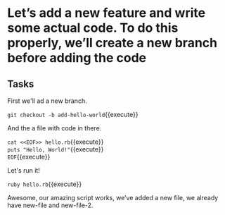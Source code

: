 # Let’s add a new feature and write some actual code. To do this properly, we’ll create a new branch before adding the code

## Tasks

First we'll ad a new branch.  

`git checkout -b add-hello-world`{{execute}}  

And the a file with code in there.  

`cat <<EOF>> hello.rb`{{execute}}  
`puts "Hello, World!"`{{execute}}  
`EOF`{{execute}}  

Let's run it!  

`ruby hello.rb`{{execute}}  

Awesome, our amazing script works, we’ve added a new file, we already have new-file and new-file-2.
